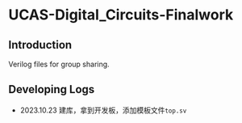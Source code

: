 # UCAS-Digital_Circuits-Finalwork

## Introduction

Verilog files for group sharing.

## Developing Logs

- 2023.10.23 建库，拿到开发板，添加模板文件`top.sv`